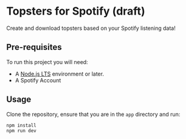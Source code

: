 # Topsters for Spotify (draft)
Create and download topsters based on your Spotify listening data!

## Pre-requisites

To run this project you will need:

- A [Node.js LTS](https://nodejs.org/en/) environment or later.
- A Spotify Account

## Usage

Clone the repository, ensure that you are in the `app` directory and run:

```bash
npm install
npm run dev
```

